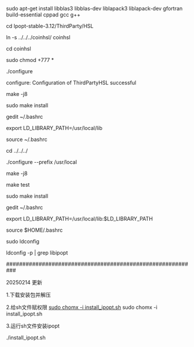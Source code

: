 sudo apt-get install libblas3 libblas-dev liblapack3 liblapack-dev gfortran build-essential cppad gcc g++

cd Ipopt-stable-3.12/ThirdParty/HSL

ln -s ../../../coinhsl/ coinhsl

cd coinhsl

sudo chmod +777 *

./configure

configure: Configuration of ThirdPartyHSL successful


make -j8

sudo make install

gedit ~/.bashrc

export LD_LIBRARY_PATH=/usr/local/lib

source ~/.bashrc 

cd ../../../

./configure --prefix /usr/local

make -j8

make test

sudo make install

gedit ~/.bashrc

export LD_LIBRARY_PATH=/usr/local/lib:$LD_LIBRARY_PATH

source $HOME/.bashrc

sudo ldconfig

ldconfig -p | grep libipopt



###########################################################

20250214 更新

1.下载安装包并解压

2.给sh文件赋权限
[sudo chomx -i install_ipopt.sh](url)
sudo chomx -i install_ipopt.sh

3.运行sh文件安装ipopt

./install_ipopt.sh
